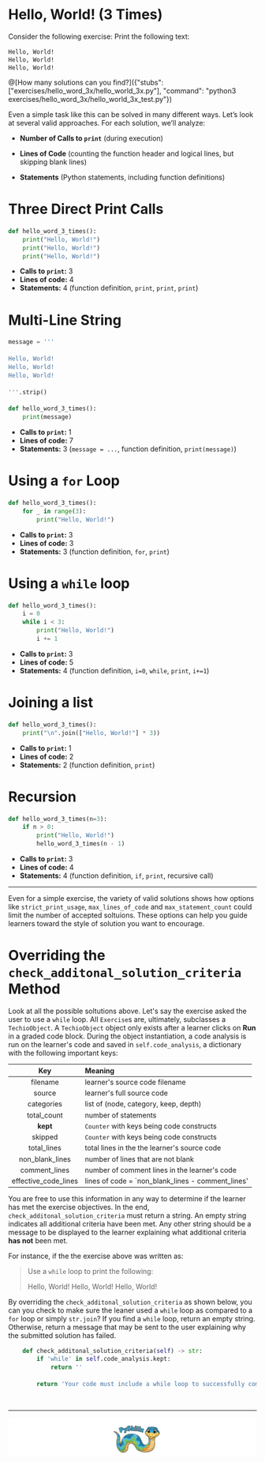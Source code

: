 # Hello, World! (3 Times)

Consider the following exercise: Print the following text:

```text
Hello, World!
Hello, World!
Hello, World!
```

@[How many solutions can you find?]({"stubs": ["exercises/hello_word_3x/hello_world_3x.py"], "command": "python3 exercises/hello_word_3x/hello_world_3x_test.py"})

Even a simple task like this can be solved in many different ways. Let’s look at several valid approaches. For each solution, we’ll analyze:

* **Number of Calls to `print`** (during execution)

* **Lines of Code** (counting the function header and logical lines, but skipping blank lines)

* **Statements** (Python statements, including function definitions)

# Three Direct Print Calls

```python
def hello_word_3_times():
    print("Hello, World!")
    print("Hello, World!")
    print("Hello, World!")
```

* **Calls to `print`:** 3
* **Lines of code:** 4
* **Statements:** 4 (function definition, `print`, `print`, `print`)

# Multi-Line String

```python
message = '''

Hello, World!
Hello, World!
Hello, World!

'''.strip()

def hello_word_3_times():
    print(message)
```

* **Calls to `print`:** 1
* **Lines of code:** 7
* **Statements:** 3 (`message = ...`, function definition, `print(message)`)

# Using a `for` Loop

```python
def hello_word_3_times():
    for _ in range(3):
        print("Hello, World!")
```

* **Calls to `print`:** 3
* **Lines of code:** 3
* **Statements:** 3 (function definition, `for`, `print`)

# Using a `while` loop

```python
def hello_word_3_times():
    i = 0
    while i < 3:
        print("Hello, World!")
        i += 1
```

* **Calls to `print`:** 3
* **Lines of code:** 5
* **Statements:** 4 (function definition, `i=0`, `while`, `print`, `i+=1`)

# Joining a list

```python
def hello_word_3_times():
    print("\n".join(["Hello, World!"] * 3))
```

* **Calls to `print`:** 1
* **Lines of code:** 2
* **Statements:** 2 (function definition, `print`)

# Recursion

```python
def hello_word_3_times(n=3):
    if n > 0:
        print("Hello, World!")
        hello_word_3_times(n - 1)
```

* **Calls to `print`:** 3
* **Lines of code:** 4
* **Statements:** 4 (function definition, `if`, `print`, recursive call)

---

Even for a simple exercise, the variety of valid solutions shows how options like `strict_print_usage`, `max_lines_of_code` and `max_statement_count` could limit the number of accepted soltuions. These options can help you guide learners toward the style of solution you want to encourage.







# Overriding the `check_additonal_solution_criteria` Method

Look at all the possible soltutions above. Let's say the exercise asked the user to use a `while` loop. All `Exercise`s are, ultimately, subclasses a `TechioObject`. A `TechioObject` object only exists after a learner clicks on **Run** in a graded code block. During the object instantiation, a code analysis is run on the learner's code and saved in `self.code_analysis`, a dictionary with the following important keys:

| Key | Meaning |
|:---:|:--------|
| filename | learner's source code filename |
| source | learner's full source code |
| categories | list of (node, category, keep, depth) |
| total_count | number of statements |
| **kept** | `Counter` with keys being code constructs |
| skipped | `Counter` with keys being code constructs |
| total_lines | total lines in the the learner's source code |
| non_blank_lines | number of lines that are not blank |
| comment_lines | number of comment lines in the learner's code |
| effective_code_lines | lines of code = `non_blank_lines - comment_lines' |

You are free to use this information in any way to determine if the learner has met the exercise objectives. In the end, `check_additonal_solution_criteria` must return a string. An empty string indicates all additional criteria have been met. Any other string should be a message to be displayed to the learner explaining what additional criteria **has not** been met.

For instance, if the the exercise above was written as:

>Use a `while` loop to print the following:
>
>Hello, World!
>Hello, World!
>Hello, World!

By overriding the `check_additonal_solution_criteria` as shown below, you can you check to make sure the leaner used a `while` loop as compared to a `for` loop or simply `str.join`? If you find a `while` loop, return an empty string. Otherwise, return a message that may be sent to the user explaining why the submitted solution has failed.

```python
    def check_additonal_solution_criteria(self) -> str:
        if 'while' in self.code_analysis.kept:
            return ''

        return 'Your code must include a while loop to successfully complete this exercise.'
```


<BR>

************

[![PySkillz](../../graphics/PySkillzFooter.png)](skillz-catalog)
